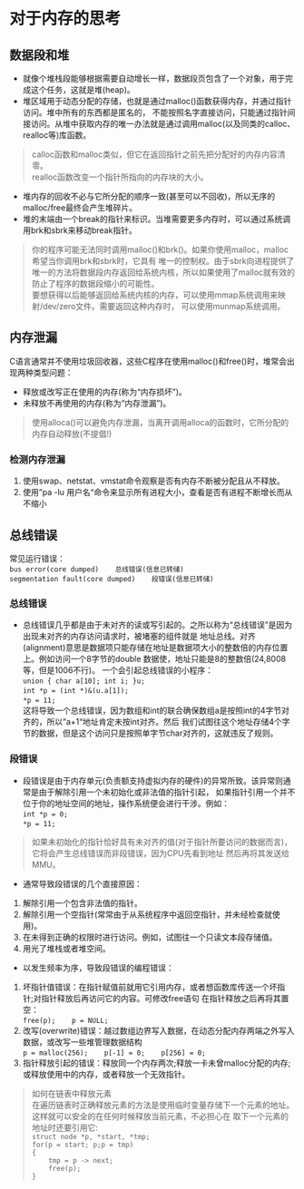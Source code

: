 # 对于内存的思考
## 数据段和堆
* 就像个堆栈段能够根据需要自动增长一样，数据段页包含了一个对象，用于完成这个任务，这就是堆(heap)。
* 堆区域用于动态分配的存储，也就是通过malloc()函数获得内存，并通过指针访问。堆中所有的东西都是匿名的，
 不能按照名字直接访问，只能通过指针间接访问。从堆中获取内存的唯一办法就是通过调用malloc(以及同类的calloc、realloc等)库函数。
>calloc函数和malloc类似，但它在返回指针之前先把分配好的内存内容清零。<br/>
 realloc函数改变一个指针所指向的内存块的大小。<br/>
* 堆内存的回收不必与它所分配的顺序一致(甚至可以不回收)，所以无序的malloc/free最终会产生堆碎片。
* 堆的末端由一个break的指针来标识。当堆需要更多内存时，可以通过系统调用brk和sbrk来移动break指针。
>你的程序可能无法同时调用malloc()和brk()。如果你使用malloc，malloc希望当你调用brk和sbrk时，它具有
 唯一的控制权。由于sbrk向进程提供了唯一的方法将数据段内存返回给系统内核，所以如果使用了malloc就有效的
 防止了程序的数据段缩小的可能性。<br/>
 要想获得以后能够返回给系统内核的内存，可以使用mmap系统调用来映射/dev/zero文件。需要返回这种内存时，
 可以使用munmap系统调用。
## 内存泄漏
C语言通常并不使用垃圾回收器，这些C程序在使用malloc()和free()时，堆常会出现两种类型问题：
* 释放或改写正在使用的内存(称为“内存损坏”)。
* 未释放不再使用的内存(称为“内存泄漏”)。
>使用alloca()可以避免内存泄漏，当离开调用alloca的函数时，它所分配的内存自动释放(不提倡!)
### 检测内存泄漏
1. 使用swap、netstat、vmstat命令观察是否有内存不断被分配且从不释放。
2. 使用”pa -lu 用户名“命令来显示所有进程大小，查看是否有进程不断增长而从不缩小
## 总线错误
常见运行错误：<br/>
`bus error(core dumped)    总线错误(信息已转储)`<br/>
`segmentation fault(core dumped)    段错误(信息已转储)`<br/>
### 总线错误
* 总线错误几乎都是由于未对齐的读或写引起的。之所以称为“总线错误”是因为出现未对齐的内存访问请求时，被堵塞的组件就是
 地址总线。对齐(alignment)意思是数据项只能存储在地址是数据项大小的整数倍的内存位置上。例如访问一个8字节的double
 数据使，地址只能是8的整数倍(24,8008等，但是1006不行)。
 一个会引起总线错误的小程序：<br/>
`union {
          char a[10];
          int i;
      }u;`<br/>
`int *p = (int *)&(u.a[1]);`<br/>
  `*p = 11;`<br/>
这将导致一个总线错误，因为数组和int的联合确保数组a是按照int的4字节对齐的，所以”a+1“地址肯定未按int对齐。然后
我们试图往这个地址存储4个字节的数据，但是这个访问只是按照单字节char对齐的，这就违反了规则。
### 段错误
* 段错误是由于内存单元(负责额支持虚拟内存的硬件)的异常所致。该异常则通常是由于解除引用一个未初始化或非法值的指针引起，
 如果指针引用一个并不位于你的地址空间的地址，操作系统便会进行干涉。例如：<br/>
 `int *p = 0;`<br/>
 `*p = 11;`<br/>
>如果未初始化的指针恰好具有未对齐的值(对于指针所要访问的数据而言)，它将会产生总线错误而非段错误，因为CPU先看到地址
 然后再将其发送给MMU。
* 通常导致段错误的几个直接原因：<br/>
1. 解除引用一个包含非法值的指针。<br/>
2. 解除引用一个空指针(常常由于从系统程序中返回空指针，并未经检查就使用)。<br/>
3. 在未得到正确的权限时进行访问。例如，试图往一个只读文本段存储值。<br/>
4. 用光了堆栈或者堆空间。<br/>
* 以发生频率为序，导致段错误的编程错误：<br/>
1. 坏指针值错误：在指针赋值前就用它引用内存，或者想函数库传送一个坏指针;对指针释放后再访问它的内容。可修改free语句
 在指针释放之后再将其置空：<br/>
 `free(p);    p = NULL;`<br/>
2. 改写(overwrite)错误：越过数组边界写入数据，在动态分配内存两端之外写入数据，或改写一些堆管理数据结构<br/>
 `p = malloc(256);    p[-1] = 0;    p[256] = 0;`<br/>
3. 指针释放引起的错误：释放同一个内存两次;释放一卡未曾malloc分配的内存;或释放使用中的内存，或者释放一个无效指针。<br/>
>如何在链表中释放元素<br/>
在遍历链表时正确释放元素的方法是使用临时变量存储下一个元素的地址。这样就可以安全的在任何时候释放当前元素，不必担心在
取下一个元素的地址时还要引用它:<br/>
`struct node *p, *start, *tmp;`<br/>
`for(p = start; p;p = tmp)`<br/>
`{`<br/>
`    tmp = p -> next;`<br/>
`    free(p);`<br/>
`}`
